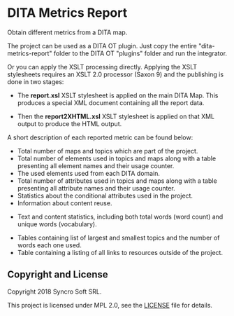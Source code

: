 # DITA Metrics Report

Obtain different metrics from a DITA map.

The project can be used as a DITA OT plugin. Just copy the entire "dita-metrics-report" folder to the DITA OT "plugins" folder and run the integrator.

Or you can apply the XSLT processing directly.
Applying the XSLT stylesheets requires an XSLT 2.0 processor (Saxon 9) and the publishing is done in two stages:

  - The **report.xsl** XSLT stylesheet is applied on the main DITA Map. This produces a special XML document containing all the report data.
  * Then the **report2XHTML.xsl** XSLT stylesheet is applied on that XML output to produce the HTML output.
  
A short description of each reported metric can be found below:

  - Total number of maps and topics which are part of the project.
  - Total number of elements used in topics and maps along with a table presenting all element names and their usage counter.
  - The used elements used from each DITA domain.
  - Total number of attributes used in topics and maps along with a table presenting all attribute names and their usage counter.
  - Statistics about the conditional attributes used in the project.
  - Information about content reuse.
  * Text and content statistics, including both total words (word count) and unique words (vocabulary).
  - Tables containing list of largest and smallest topics and the number of words each one used.
  - Table containing a listing of all links to resources outside of the project.

Copyright and License
---------------------
Copyright 2018 Syncro Soft SRL.

This project is licensed under MPL 2.0, see the [LICENSE](LICENSE) file for details.

